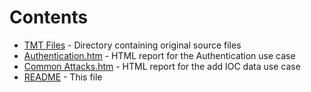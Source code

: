 # Contents

* [TMT Files](./TMT%20Files) - Directory containing original source files
* [Authentication.htm](./Authentication.htm) - HTML report for the Authentication use case
* [Common Attacks.htm](./Common%20Attacks.htm) - HTML report for the add IOC data use case
* [README](./README.md) - This file
